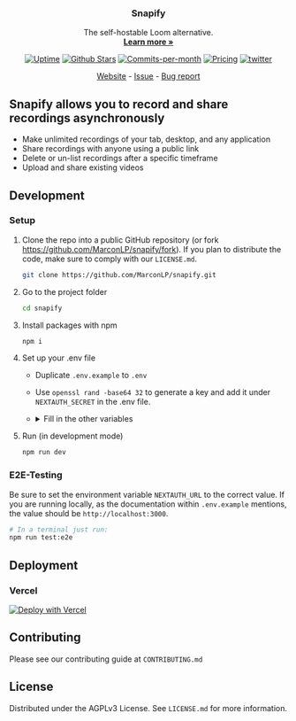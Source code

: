 <p align="center">
  <h3 align="center">Snapify</h3>

  <p align="center">
    The self-hostable Loom alternative.
    <br />
    <a href="https://snapify.it"><strong>Learn more »</strong></a>
  </p>

<p align="center">
  <a href='https://status.snapify.it'><img src='https://betteruptime.com/status-badges/v1/monitor/jgon.svg'  alt='Uptime'/></a>
  <a href='https://github.com/MarconLP/snapify/stargazers'><img src='https://img.shields.io/github/stars/MarconLP/snapify'  alt='Github Stars'/></a>
  <!--<a href="https://news.ycombinator.com/item?id=34279062"><img src="https://img.shields.io/badge/Hacker%20News-352-%23FF6600" alt="Hacker News"></a>-->
  <a href="https://github.com/MarconLP/snapify/pulse"><img src="https://img.shields.io/github/commit-activity/m/MarconLP/snapify" alt="Commits-per-month"></a>
  <a href="https://snapify.it"><img src="https://img.shields.io/badge/Pricing-Free-brightgreen" alt="Pricing"></a>
  <a href="https://twitter.com/Marcon565"><img src="https://img.shields.io/twitter/follow/Marcon565?style=flat" alt='twitter'></a>
</p>

<p align="center">
  <a href="https://snapify.it">Website</a> - <a href="https://github.com/MarconLP/snapify/issues">Issue</a> - <a href="https://github.com/MarconLP/snapify/issues/new">Bug report</a>
</p>

## Snapify allows you to record and share recordings asynchronously

- Make unlimited recordings of your tab, desktop, and any application
- Share recordings with anyone using a public link
- Delete or un-list recordings after a specific timeframe
- Upload and share existing videos

## Development

### Setup

1. Clone the repo into a public GitHub repository (or fork https://github.com/MarconLP/snapify/fork). If you plan to distribute the code, make sure to comply with our `LICENSE.md`.

   ```sh
   git clone https://github.com/MarconLP/snapify.git
   ```

2. Go to the project folder

   ```sh
   cd snapify
   ```

3. Install packages with npm

   ```sh
   npm i
   ```

4. Set up your .env file
    - Duplicate `.env.example` to `.env`
    - Use `openssl rand -base64 32` to generate a key and add it under `NEXTAUTH_SECRET` in the .env file.
    - <details>
      <summary>Fill in the other variables</summary>
         <details>
         <summary>Configure DATABASE_URL</summary>
   
         1. Open [Railway](https://railway.app/) and click "Start a New Project", and select Provision "PostgreSQL".
         2. Select the Postgres App and copy the `DATABASE_URL` into the `.env`.

         </details>
         <details>
         <summary>Obtaining the Github API Credentials</summary>

         1. Open [Github Developer Settings](https://github.com/settings/apps).
         2. Next, go to [OAuth Apps](https://github.com/settings/developers) from the side pane. Then click the "New OAuth App" button. Make sure to set `Authorization callback URL` to `<Snapify URL>/api/auth/callback/github` replacing Snapify URL with the URI at which your application runs.
         3. Copy the `Client ID` as `GITHUB_ID` into the `.env`.
         4. Next, click "Generate a new client secret" and copy the `Client secret` as `GITHUB_SECRET` into the `.env`.

         </details>
         <details>
         <summary>Obtaining the AWS S3 API Credentials</summary>

         1. Open [B2 Cloud Storage Buckets](https://secure.backblaze.com/b2_buckets.htm).
         2. Create a new Bucket, make sure to set the bucket to private to make sure files are not being made publicly available.
         3. Copy the `Endpoint` as `AWS_ENDPOINT` and the Bucket name as `AWS_BUCKET_NAME` into the `.env`. Additionally you need to add the `AWS_REGION`, which is part of the endpoint and should look like this: `us-east-005`.
         4. Next, go to [Application Keys](https://secure.backblaze.com/app_keys.htm) from the side pane. Then create a new Application Key, with full read and write access to the bucket.
         5. Copy the `keyID` as `AWS_KEY_ID` and the `applicationKey` as `AWS_SECRET_ACCESS_KEY` into the `.env`.

         </details>
      </details>
   
5. Run (in development mode)

   ```sh
   npm run dev
   ```

### E2E-Testing

Be sure to set the environment variable `NEXTAUTH_URL` to the correct value. If you are running locally, as the documentation within `.env.example` mentions, the value should be `http://localhost:3000`.

```sh
# In a terminal just run:
npm run test:e2e
```

## Deployment

### Vercel

[![Deploy with Vercel](https://vercel.com/button)](https://vercel.com/new/clone?repository-url=https%3A%2F%2Fgithub.com%2FMarconLP%2Fsnapify&env=DATABASE_URL,NEXTAUTH_URL,NEXTAUTH_SECRET,GITHUB_ID,GITHUB_SECRET,AWS_ENDPOINT,AWS_REGION,AWS_KEY_ID,AWS_SECRET_ACCESS_KEY,AWS_BUCKET_NAME&project-name=snapify&repository-name=snapify)

## Contributing
Please see our contributing guide at `CONTRIBUTING.md`

## License
Distributed under the AGPLv3 License. See `LICENSE.md` for more information.